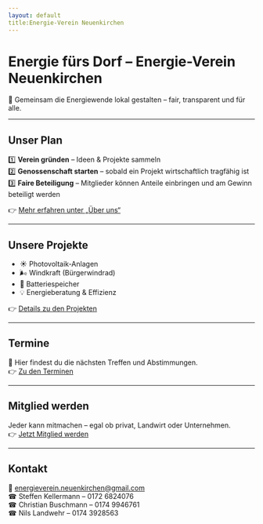 ```yaml
---
layout: default
title:Energie-Verein Neuenkirchen
---
```


# Energie fürs Dorf – Energie-Verein Neuenkirchen

🌱 Gemeinsam die Energiewende lokal gestalten – fair, transparent und für alle.

---

## Unser Plan
1️⃣ **Verein gründen** – Ideen & Projekte sammeln  
2️⃣ **Genossenschaft starten** – sobald ein Projekt wirtschaftlich tragfähig ist  
3️⃣ **Faire Beteiligung** – Mitglieder können Anteile einbringen und am Gewinn beteiligt werden  

👉 [Mehr erfahren unter „Über uns“](ueber-uns.md)

---

## Unsere Projekte
- ☀️ Photovoltaik-Anlagen  
- 🌬️ Windkraft (Bürgerwindrad)  
- 🔋 Batteriespeicher  
- 💡 Energieberatung & Effizienz  

👉 [Details zu den Projekten](projekte.md)

---

## Termine
📅 Hier findest du die nächsten Treffen und Abstimmungen.  
👉 [Zu den Terminen](termine.md)

---

## Mitglied werden
Jeder kann mitmachen – egal ob privat, Landwirt oder Unternehmen.  
👉 [Jetzt Mitglied werden](mitglied-werden.md)

---

## Kontakt
📧 energieverein.neuenkirchen@gmail.com  
☎ Steffen Kellermann – 0172 6824076  
☎ Christian Buschmann – 0174 9946761  
☎ Nils Landwehr – 0174 3928563
